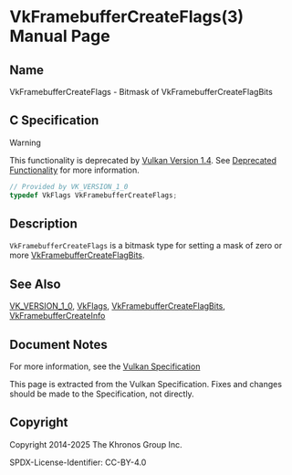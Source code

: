 # VkFramebufferCreateFlags(3) Manual Page

## Name

VkFramebufferCreateFlags - Bitmask of VkFramebufferCreateFlagBits



## [](#_c_specification)C Specification

Warning

This functionality is deprecated by [Vulkan Version 1.4](#versions-1.4). See [Deprecated Functionality](#deprecation-dynamicrendering) for more information.

```c++
// Provided by VK_VERSION_1_0
typedef VkFlags VkFramebufferCreateFlags;
```

## [](#_description)Description

`VkFramebufferCreateFlags` is a bitmask type for setting a mask of zero or more [VkFramebufferCreateFlagBits](https://registry.khronos.org/vulkan/specs/latest/man/html/VkFramebufferCreateFlagBits.html).

## [](#_see_also)See Also

[VK\_VERSION\_1\_0](https://registry.khronos.org/vulkan/specs/latest/man/html/VK_VERSION_1_0.html), [VkFlags](https://registry.khronos.org/vulkan/specs/latest/man/html/VkFlags.html), [VkFramebufferCreateFlagBits](https://registry.khronos.org/vulkan/specs/latest/man/html/VkFramebufferCreateFlagBits.html), [VkFramebufferCreateInfo](https://registry.khronos.org/vulkan/specs/latest/man/html/VkFramebufferCreateInfo.html)

## [](#_document_notes)Document Notes

For more information, see the [Vulkan Specification](https://registry.khronos.org/vulkan/specs/latest/html/vkspec.html#VkFramebufferCreateFlags)

This page is extracted from the Vulkan Specification. Fixes and changes should be made to the Specification, not directly.

## [](#_copyright)Copyright

Copyright 2014-2025 The Khronos Group Inc.

SPDX-License-Identifier: CC-BY-4.0